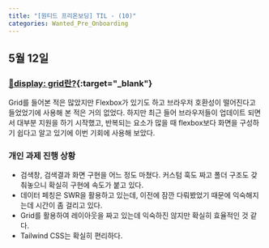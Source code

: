 ```yaml
---
title: "[원티드 프리온보딩] TIL - (10)"
categories: Wanted_Pre_Onboarding
---
```


## 5월 12일

### [🔗display: grid란?](https://moon-ga.github.io/css/display-grid/){:target="\_blank"}

Grid를 들어본 적은 많았지만 Flexbox가 있기도 하고 브라우저 호환성이 떨어진다고 들었었기에 사용해 본 적은 거의 없었다. 하지만 최근 들어 브라우저들이 업데이트 되면서 대부분 지원을 하기 시작했고, 반복되는 요소가 많을 때 flexbox보다 화면을 구성하기 쉽다고 알고 있기에 이번 기회에 사용해 보았다.

### 개인 과제 진행 상황

- 검색창, 검색결과 화면 구현을 어느 정도 마쳤다. 커스텀 훅도 짜고 폴더 구조도 갖춰놓으니 확실히 구현에 속도가 붙고 있다.
- 데이터 페칭은 SWR을 활용하고 있는데, 이전에 잠깐 다뤄봤었기 때문에 익숙해지는데 시간이 좀 걸리고 있다.
- Grid를 활용하여 레이아웃을 짜고 있는데 익숙하진 않지만 확실히 효율적인 것 같다.
- Tailwind CSS는 확실히 편리하다.
